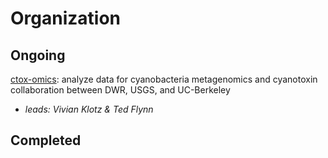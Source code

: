 # Organization
## **Ongoing**
[ctox-omics](../05_SpecialStudies/ctox-omics): analyze data for cyanobacteria metagenomics and cyanotoxin collaboration between DWR, USGS, and UC-Berkeley
- *leads: Vivian Klotz & Ted Flynn*

## **Completed**

